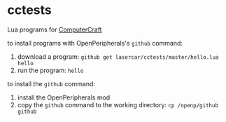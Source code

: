 # cctests
Lua programs for [ComputerCraft](http://computercraft.info)

to install programs with OpenPeripherals's ```github``` command:

1. download a program: ```github get lasercar/cctests/master/hello.lua hello```
2. run the program: ```hello```

to install the ```github``` command:

1. install the OpenPeripherals mod
2. copy the ```github``` command to the working directory: ```cp /openp/github github```

